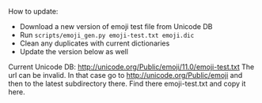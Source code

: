 How to update:

* Download a new version of emoji test file from Unicode DB
* Run `scripts/emoji_gen.py emoji-test.txt emoji.dic`
* Clean any duplicates with current dictionaries
* Update the version below as well

Current Unicode DB: http://unicode.org/Public/emoji/11.0/emoji-test.txt
The url can be invalid.
In that case go to http://unicode.org/Public/emoji and then to the latest subdirectory there.
Find there emoji-test.txt and copy it here.